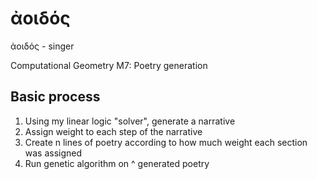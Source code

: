 # ἀοιδός

ἀοιδός - singer

Computational Geometry M7: Poetry generation

## Basic process

1. Using my linear logic "solver", generate a narrative
2. Assign weight to each step of the narrative
3. Create n lines of poetry according to how much weight each section was assigned
4. Run genetic algorithm on ^ generated poetry
